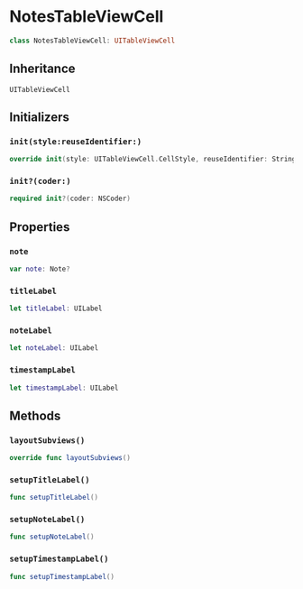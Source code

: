 # NotesTableViewCell

``` swift
class NotesTableViewCell: UITableViewCell
```

## Inheritance

`UITableViewCell`

## Initializers

### `init(style:reuseIdentifier:)`

``` swift
override init(style: UITableViewCell.CellStyle, reuseIdentifier: String?)
```

### `init?(coder:)`

``` swift
required init?(coder: NSCoder)
```

## Properties

### `note`

``` swift
var note: Note?
```

### `titleLabel`

``` swift
let titleLabel: UILabel
```

### `noteLabel`

``` swift
let noteLabel: UILabel
```

### `timestampLabel`

``` swift
let timestampLabel: UILabel
```

## Methods

### `layoutSubviews()`

``` swift
override func layoutSubviews()
```

### `setupTitleLabel()`

``` swift
func setupTitleLabel()
```

### `setupNoteLabel()`

``` swift
func setupNoteLabel()
```

### `setupTimestampLabel()`

``` swift
func setupTimestampLabel()
```
